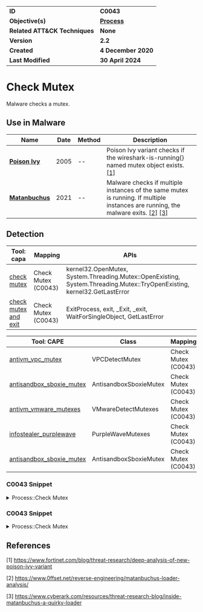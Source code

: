 <table>
<tr>
<td><b>ID</b></td>
<td><b>C0043</b></td>
</tr>
<tr>
<td><b>Objective(s)</b></td>
<td><b><a href="../process">Process</a></b></td>
</tr>
<tr>
<td><b>Related ATT&CK Techniques</b></td>
<td><b>None</b></td>
</tr>
<tr>
<td><b>Version</b></td>
<td><b>2.2</b></td>
</tr>
<tr>
<td><b>Created</b></td>
<td><b>4 December 2020</b></td>
</tr>
<tr>
<td><b>Last Modified</b></td>
<td><b>30 April 2024</b></td>
</tr>
</table>


# Check Mutex

Malware checks a mutex. 

## Use in Malware

|Name|Date|Method|Description|
|---|---|---|---|
|[**Poison Ivy**](../../xample-malware/poison-ivy.md)|2005|--|Poison Ivy variant checks if the wireshark-is-running{} named mutex object exists. [[1]](#1)|
|[**Matanbuchus**](../../xample-malware/matanbuchus.md)|2021|--|Malware checks if multiple instances of the same mutex is running. If multiple instances are running, the malware exits. [[2]](#2) [[3]](#3)|

## Detection

|Tool: capa|Mapping|APIs|
|---|---|---|
|[check mutex](https://github.com/mandiant/capa-rules/blob/master/host-interaction/mutex/check-mutex.yml)|Check Mutex (C0043)|kernel32.OpenMutex, System.Threading.Mutex::OpenExisting, System.Threading.Mutex::TryOpenExisting, kernel32.GetLastError|
|[check mutex and exit](https://github.com/mandiant/capa-rules/blob/master/host-interaction/mutex/check-mutex-and-exit.yml)|Check Mutex (C0043)|ExitProcess, exit, _Exit, _exit, WaitForSingleObject, GetLastError|

|Tool: CAPE|Class|Mapping|APIs|
|---|---|---|---|
|[antivm_vpc_mutex](https://github.com/CAPESandbox/community/tree/master/modules/signatures/windows/antivm_vpc_mutex.py)|VPCDetectMutex|Check Mutex (C0043)|--|
|[antisandbox_sboxie_mutex](https://github.com/CAPESandbox/community/tree/master/modules/signatures/windows/antisandbox_sboxie_mutex.py)|AntisandboxSboxieMutex|Check Mutex (C0043)|--|
|[antivm_vmware_mutexes](https://github.com/CAPESandbox/community/tree/master/modules/signatures/windows/antivm_vmware_mutexes.py)|VMwareDetectMutexes|Check Mutex (C0043)|--|
|[infostealer_purplewave](https://github.com/CAPESandbox/community/tree/master/modules/signatures/windows/infostealer_purplewave.py)|PurpleWaveMutexes|Check Mutex (C0043)|--|
|[antisandbox_sboxie_mutex](https://github.com/CAPESandbox/community/tree/master/modules/signatures/windows/antisandbox_sboxie_mutex.py)|AntisandboxSboxieMutex|Check Mutex (C0043)|--|

### C0043 Snippet
<details>
<summary> Process::Check Mutex </summary>
SHA256: 0b8e662e7e595ef56396a298c367b74721d66591d856e8a8241fcdd60d08373c
Location: 0x40294C
<pre>
  push    eax     ; name of mutex to be opened
push    0x0     ; whether to allow processes created by the process which owns the mutex to inherit it (false)
push    0x1f0001        ; mutex access rights (MUTEX_ALL_ACCESS)
call    dword ptr [->KERNEL32.DLL::OpenMutexW]  ; call function to open mutex
test    eax, eax        ; test to see if previous function call returned 0
jz      LAB_00402976    ; if it returned zero (error), jump to new memory location and execute from that point
</pre>
</details>

### C0043 Snippet
<details>
<summary> Process::Check Mutex </summary>
SHA256: 0b8e662e7e595ef56396a298c367b74721d66591d856e8a8241fcdd60d08373c
Location: 0x40294C
<pre>
  push    eax     ; name of mutex to be opened
push    0x0     ; whether to allow processes created by the process which owns the mutex to inherit it (false)
push    0x1f0001        ; mutex access rights (MUTEX_ALL_ACCESS)
call    dword ptr [->KERNEL32.DLL::OpenMutexW]  ; call function to open mutex
test    eax, eax        ; test to see if previous function call returned 0
jz      LAB_00402976    ; if it returned zero (error), jump to new memory location and execute from that point
</pre>
</details>

## References

<a name="1">[1]</a> https://www.fortinet.com/blog/threat-research/deep-analysis-of-new-poison-ivy-variant

<a name="2">[2]</a> https://www.0ffset.net/reverse-engineering/matanbuchus-loader-analysis/

<a name="3">[3]</a> https://www.cyberark.com/resources/threat-research-blog/inside-matanbuchus-a-quirky-loader
